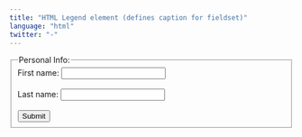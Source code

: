 ```yaml
---
title: "HTML Legend element (defines caption for fieldset)"
language: "html"
twitter: "-"
---
```


<form>
 <fieldset>
  <legend>Personal Info:</legend>
  <label for="fname">First name:</label>
  <input type="text" id="fname" name="fname"><br><br>
  <label for="lname">Last name:</label>
  <input type="text" id="lname" name="lname"><br><br>
  <input type="submit" value="Submit">
 </fieldset>
</form>